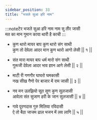 ```yaml
---
sidebar_position: 33
title: "भजले सुआ हरि नाम"
---
```


:::noteटेर
भजले सुआ हरि नाम नाम सु तीर जासी <br/>
मत का मान गुमान काया थारी है काची
:::

- कुण थारो मायर बाप कुण थारो संग साथी <br/>
  कुण तो देवेला आदर मान कुण थारो आगो लेसी || १ ||

- संत मारा मायर बाप धर्म मारो संग साथी <br/>
  गुरूजी देवेला आदर भाव ज्ञान आगे लेसी || २ ||

- माटी री गणगौर घाघरो घमकासी <br/>
  नख सीख गैणो पेर बाजार में राम जासी || ३ ||

- नव मन उलझियो सूत सुण कुण सुलजासी <br/>
  आवेला संत सुजाण हरी के जान सुलजासी || ४ ||

- गावे पूरणदास गुरु मिलिया रविदासी <br/>
  ऐ तो बैठा जाजम ढाल भजन में लव लागि || ५ ||
